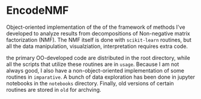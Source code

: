 # EncodeNMF

Object-oriented implementation of the of the framework of methods I've developed to analyze results from decompositions of Non-negative matrix factorization (NMF).
The NMF itself is done with `scikit-learn` routines, but all the data manipulation, visualziation, interpretation requires extra code. 

the primary OO-developed code are distributed in the root directory, while all the scripts that utilize these routines are in `usage`. 
Because I am not always good, I also have a non-object-oriented implementation of some routines in `imparative`. A bunch of data exploration has been done in jupyter notebooks in the `notebooks` directory. Finally, old versions of certain routines are stored in `old` for archving.

